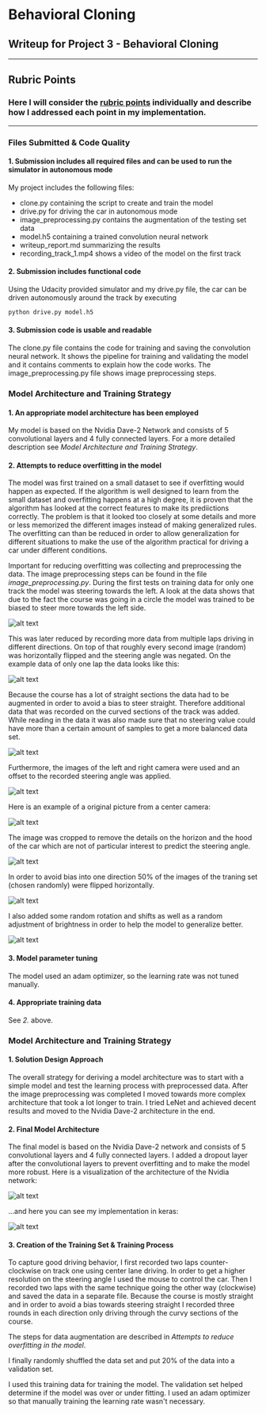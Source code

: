 # **Behavioral Cloning** 

## Writeup for Project 3 - Behavioral Cloning

---

[//]: # (Image References)

[image1]: https://devblogs.nvidia.com/parallelforall/wp-content/uploads/2016/08/cnn-architecture-768x1095.png "Network Structure"
[image2]: ./Writeup/data_distribution/steering_angle_1_track_original.png "Data Distribution"
[image3]: ./Writeup/data_distribution/steering_angle_1_track_flipped.png "Data Flipped Images"
[image4]: ./Writeup/data_distribution/steering_angle_1_track_maximum.png "Maximum Number of Angles"
[image5]: ./Writeup/data_distribution/steering_angle_1_track_3_cameras.png "Three Cameras"
[image6]: ./Writeup/image_processing/original_pic.png "Original Picture"
[image7]: ./Writeup/image_processing/cropped_pic.png "Cropped Picture"
[image8]: ./Writeup/image_processing/flipped_pic.png "Flipped Picture"
[image9]: ./Writeup/final_model_architecture.JPG "Final Model Architecture"
[image10]: ./Writeup/image_processing/modified_pic.png "Modified Picture"




## Rubric Points
### Here I will consider the [rubric points](https://review.udacity.com/#!/rubrics/432/view) individually and describe how I addressed each point in my implementation.  

---
### Files Submitted & Code Quality

#### 1. Submission includes all required files and can be used to run the simulator in autonomous mode

My project includes the following files:
* clone.py containing the script to create and train the model
* drive.py for driving the car in autonomous mode
* image_preprocessing.py contains the augmentation of the testing set data
* model.h5 containing a trained convolution neural network 
* writeup_report.md summarizing the results
* recording_track_1.mp4 shows a video of the model on the first track

#### 2. Submission includes functional code
Using the Udacity provided simulator and my drive.py file, the car can be driven autonomously around the track by executing 
```sh
python drive.py model.h5
```

#### 3. Submission code is usable and readable

The clone.py file contains the code for training and saving the convolution neural network. It shows the pipeline for training and validating the model and it contains comments to explain how the code works. The image_preprocessing.py file shows image preprocessing steps.

### Model Architecture and Training Strategy

#### 1. An appropriate model architecture has been employed

My model is based on the Nvidia Dave-2 Network and consists of 5 convolutional layers and 4 fully connected layers. For a more detailed description see _Model Architecture and Training Strategy_.

#### 2. Attempts to reduce overfitting in the model

The model was first trained on a small dataset to see if overfitting would happen as expected. If the algorithm is well designed to learn from the small dataset and overfitting happens at a high degree, it is proven that the algorithm has looked at the correct features to make its prediictions correctly. The problem is that it looked too closely at some details and more or less memorized the different images instead of making generalized rules. The overfitting can than be reduced in order to allow generalization for different situations to make the use of the algorithm practical for driving a car under different conditions.

Important for reducing overfitting was collecting and preprocessing the data. The image preprocessing steps can be found in the file _image_preprocessing.py_. During the first tests on training data for only one track the model was steering towards the left. A look at the data shows that due to the fact the course was going in a circle the model was trained to be biased to steer more towards the left side.

![alt text][image2]

This was later reduced by recording more data from multiple laps driving in different directions. On top of that roughly every second image (random) was horizontally flipped and the steering angle was negated. On the example data of only one lap the data looks like this:

![alt text][image3]

Because the course has a lot of straight sections the data had to be augmented in order to avoid a bias to steer straight. Therefore additional data that was recorded on the curved sections of the track was added. While reading in the data it was also made sure that no steering value could have more than a certain amount of samples to get a more balanced data set.

![alt text][image4]

Furthermore, the images of the left and right camera were used and an offset to the recorded steering angle was applied.

![alt text][image5]

Here is an example of a original picture from a center camera:

![alt text][image6]

The image was cropped to remove the details on the horizon and the hood of the car which are not of particular interest to predict the steering angle.

![alt text][image7]

In order to avoid bias into one direction 50% of the images of the traning set (chosen randomly) were flipped horizontally.

![alt text][image8]

I also added some random rotation and shifts as well as a random adjustment of brightness in order to help the model to generalize better. 

![alt text][image10]

#### 3. Model parameter tuning

The model used an adam optimizer, so the learning rate was not tuned manually.

#### 4. Appropriate training data

See *2.* above.

### Model Architecture and Training Strategy

#### 1. Solution Design Approach

The overall strategy for deriving a model architecture was to start with a simple model and test the learning process with preprocessed data. After the image preprocessing was completed I moved towards more complex architecture that took a lot longer to train. I tried LeNet and achieved decent results and moved to the Nvidia Dave-2 architecture in the end.

#### 2. Final Model Architecture

The final model is based on the Nvidia Dave-2 network and consists of 5 convolutional layers and 4 fully connected layers. I added a dropout layer after the convolutional layers to prevent overfitting and to make the model more robust. Here is a visualization of the architecture of the Nvidia network:

![alt text][image1]

...and here you can see my implementation in keras:

![alt text][image9]

#### 3. Creation of the Training Set & Training Process

To capture good driving behavior, I first recorded two laps counter-clockwise on track one using center lane driving. In order to get a higher resolution on the steering angle I used the mouse to control the car. Then I recorded two laps with the same technique going the other way (clockwise) and saved the data in a separate file. Because the course is mostly straight and in order to avoid a bias towards steering straight I recorded three rounds in each direction only driving through the curvy sections of the course.

The steps for data augmentation are described in _Attempts to reduce overfitting in the model_.

I finally randomly shuffled the data set and put 20% of the data into a validation set. 

I used this training data for training the model. The validation set helped determine if the model was over or under fitting. I used an adam optimizer so that manually training the learning rate wasn't necessary.

